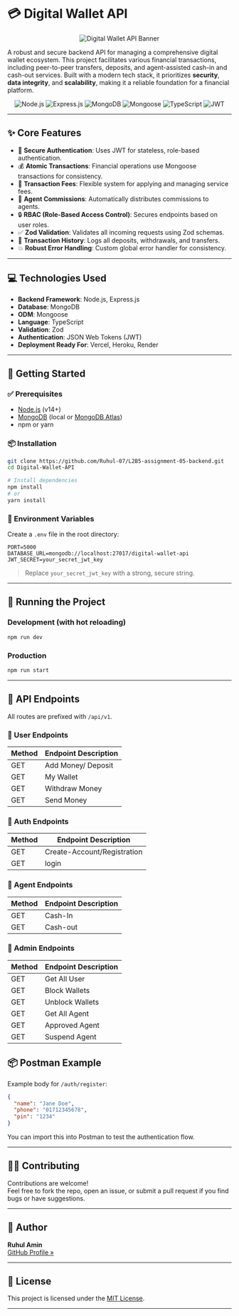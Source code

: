 # 💳 Digital Wallet API

<p align="center">
  <img src="https://placehold.co/600x150/2E8B57/white?text=Digital+Wallet+API" alt="Digital Wallet API Banner" />
</p>

A robust and secure backend API for managing a comprehensive digital wallet ecosystem. This project facilitates various financial transactions, including peer-to-peer transfers, deposits, and agent-assisted cash-in and cash-out services. Built with a modern tech stack, it prioritizes **security**, **data integrity**, and **scalability**, making it a reliable foundation for a financial platform.

<p align="center">
  <img src="https://img.shields.io/badge/Node.js-339933?style=for-the-badge&logo=nodedotjs&logoColor=white" alt="Node.js" />
  <img src="https://img.shields.io/badge/Express.js-000000?style=for-the-badge&logo=express&logoColor=white" alt="Express.js" />
  <img src="https://img.shields.io/badge/MongoDB-47A248?style=for-the-badge&logo=mongodb&logoColor=white" alt="MongoDB" />
  <img src="https://img.shields.io/badge/Mongoose-8A2BE2?style=for-the-badge&logo=mongoose&logoColor=white" alt="Mongoose" />
  <img src="https://img.shields.io/badge/TypeScript-3178C6?style=for-the-badge&logo=typescript&logoColor=white" alt="TypeScript" />
  <img src="https://img.shields.io/badge/JWT-000000?style=for-the-badge&logo=jsonwebtokens&logoColor=white" alt="JWT" />
</p>

---

## ✨ Core Features

- 🔐 **Secure Authentication**: Uses JWT for stateless, role-based authentication.
- 💰 **Atomic Transactions**: Financial operations use Mongoose transactions for consistency.
- 💸 **Transaction Fees**: Flexible system for applying and managing service fees.
- 🤝 **Agent Commissions**: Automatically distributes commissions to agents.
- 🔒 **RBAC (Role-Based Access Control)**: Secures endpoints based on user roles.
- ✅ **Zod Validation**: Validates all incoming requests using Zod schemas.
- 📜 **Transaction History**: Logs all deposits, withdrawals, and transfers.
- 💥 **Robust Error Handling**: Custom global error handler for consistency.

---

## 💻 Technologies Used

- **Backend Framework**: Node.js, Express.js  
- **Database**: MongoDB  
- **ODM**: Mongoose  
- **Language**: TypeScript  
- **Validation**: Zod  
- **Authentication**: JSON Web Tokens (JWT)  
- **Deployment Ready For**: Vercel, Heroku, Render

---

## 🚀 Getting Started

### ✅ Prerequisites

- [Node.js](https://nodejs.org/) (v14+)
- [MongoDB](https://www.mongodb.com/) (local or [MongoDB Atlas](https://www.mongodb.com/cloud/atlas))
- npm or yarn

### 📦 Installation

```bash
git clone https://github.com/Ruhul-07/L2B5-assignment-05-backend.git
cd Digital-Wallet-API

# Install dependencies
npm install
# or
yarn install
```

### 🔐 Environment Variables

Create a `.env` file in the root directory:

```
PORT=5000
DATABASE_URL=mongodb://localhost:27017/digital-wallet-api
JWT_SECRET=your_secret_jwt_key
```

> Replace `your_secret_jwt_key` with a strong, secure string.

---

## 🏃 Running the Project

### Development (with hot reloading)

```bash
npm run dev
```

### Production

```bash
npm run start
```

---

## 📄 API Endpoints

All routes are prefixed with `/api/v1`.

### 🔹 User Endpoints

| Method | Endpoint Description |
|--------|----------------------|
| GET | Add Money/ Deposit |
| GET | My Wallet |
| GET | Withdraw Money |
| GET | Send Money |

### 🔹 Auth Endpoints

| Method | Endpoint Description |
|--------|----------------------|
| GET | Create-Account/Registration |
| GET | login |

### 🔹 Agent Endpoints

| Method | Endpoint Description |
|--------|----------------------|
| GET | Cash-In |
| GET | Cash-out |

### 🔹 Admin Endpoints

| Method | Endpoint Description |
|--------|----------------------|
| GET | Get All User |
| GET | Block Wallets |
| GET | Unblock Wallets |
| GET | Get All Agent |
| GET | Approved Agent |
| GET | Suspend Agent |


## 📦 Postman Example

Example body for `/auth/register`:

```json
{
  "name": "Jane Doe",
  "phone": "01712345678",
  "pin": "1234"
}
```

You can import this into Postman to test the authentication flow.

---

## 🧑‍💻 Contributing

Contributions are welcome!  
Feel free to fork the repo, open an issue, or submit a pull request if you find bugs or have suggestions.

---

## 👤 Author

**Ruhul Amin**  
[GitHub Profile »](https://github.com/Ruhul-07)

---

## 📝 License

This project is licensed under the [MIT License](./LICENSE).

---
